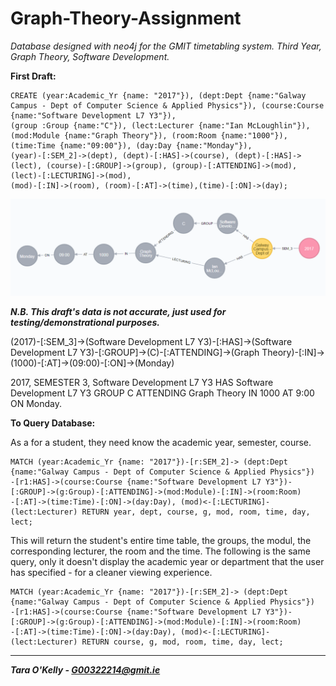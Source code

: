 # Graph-Theory-Assignment
*Database designed with neo4j for the GMIT timetabling system. Third Year, Graph Theory, Software Development.*

**First Draft:**

```
CREATE (year:Academic_Yr {name: "2017"}), (dept:Dept {name:"Galway Campus - Dept of Computer Science & Applied Physics"}), (course:Course {name:"Software Development L7 Y3"}), 
(group :Group {name:"C"}), (lect:Lecturer {name:"Ian McLoughlin"}), (mod:Module {name:"Graph Theory"}), (room:Room {name:"1000"}), (time:Time {name:"09:00"}), (day:Day {name:"Monday"}), 
(year)-[:SEM_2]->(dept), (dept)-[:HAS]->(course), (dept)-[:HAS]->(lect), (course)-[:GROUP]->(group), (group)-[:ATTENDING]->(mod), (lect)-[:LECTURING]->(mod), 
(mod)-[:IN]->(room), (room)-[:AT]->(time),(time)-[:ON]->(day);
```

![alt text](https://github.com/taraokelly/Graph-Theory-Assignment/blob/master/img/v0.PNG "v0.0.1")

__*N.B. This draft's data is not accurate, just used for testing/demonstrational purposes.*__

(2017)-[:SEM_3]->(Software Development L7 Y3)-[:HAS]->(Software Development L7 Y3)-[:GROUP]->(C)-[:ATTENDING]->(Graph Theory)-[:IN]->(1000)-[:AT]->(09:00)-[:ON]->(Monday)

2017, SEMESTER 3, Software Development L7 Y3 HAS Software Development L7 Y3 GROUP C ATTENDING Graph Theory IN 1000 AT 9:00 ON Monday.

**To Query Database:**

As a for a student, they need know the academic year, semester, course.

```
MATCH (year:Academic_Yr {name: "2017"})-[r:SEM_2]-> (dept:Dept {name:"Galway Campus - Dept of Computer Science & Applied Physics"})
-[r1:HAS]->(course:Course {name:"Software Development L7 Y3"})-[:GROUP]->(g:Group)-[:ATTENDING]->(mod:Module)-[:IN]->(room:Room)
-[:AT]->(time:Time)-[:ON]->(day:Day), (mod)<-[:LECTURING]-(lect:Lecturer) RETURN year, dept, course, g, mod, room, time, day, lect;
```

This will return the student's entire time table, the groups, the modul, the corresponding lecturer, the room and the time. The following is the same query, only it doesn't display the academic year or department that the user has specified - for a cleaner viewing experience. 

```
MATCH (year:Academic_Yr {name: "2017"})-[r:SEM_2]-> (dept:Dept {name:"Galway Campus - Dept of Computer Science & Applied Physics"})
-[r1:HAS]->(course:Course {name:"Software Development L7 Y3"})-[:GROUP]->(g:Group)-[:ATTENDING]->(mod:Module)-[:IN]->(room:Room)
-[:AT]->(time:Time)-[:ON]->(day:Day), (mod)<-[:LECTURING]-(lect:Lecturer) RETURN course, g, mod, room, time, day, lect;
```

-----

__*Tara O'Kelly - G00322214@gmit.ie*__